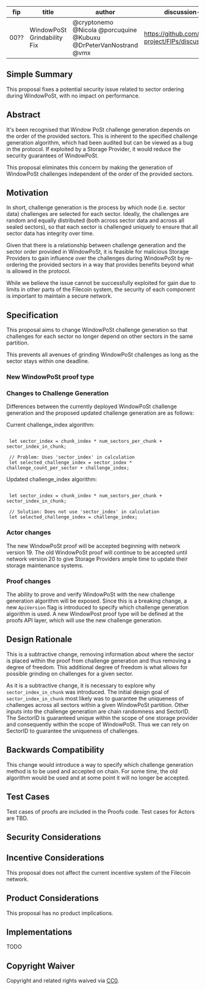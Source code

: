 | fip | title | author | discussion-to | status | type | category | created |
| --- | --- | --- | --- | --- | --- | --- | --- |
| 00?? | WindowPoSt Grindability Fix | @cryptonemo @Nicola @porcuquine @Kubuxu  @DrPeterVanNostrand @vmx   | https://github.com/filecoin-project/FIPs/discussions/??? | draft | technical | core | 09 mar 2023 |

## Simple Summary

This proposal fixes a potential security issue related to sector ordering during WindowPoSt, with no impact on performance.

## Abstract

It's been recognised that Window PoSt challenge generation depends on the order of the provided sectors.  This is inherent to the specified challenge generation algorithm, which had been audited but can be viewed as a bug in the protocol. If exploited by a Storage Provider, it would reduce the security guarantees of WindowPoSt.

This proposal eliminates this concern by making the generation of WindowPoSt challenges independent of the order of the provided sectors.

## Motivation

In short, challenge generation is the process by which node (i.e. sector data) challenges are selected for each sector.  Ideally, the challenges are random and equally distributed (both across sector data and across all sealed sectors), so that each sector is challenged uniquely to ensure that all sector data has integrity over time.

Given that there is a relationship between challenge generation and the sector order provided in WindowPoSt, it is feasible for malicious Storage Providers to gain influence over the challenges during WindowPoSt by re-ordering the provided sectors in a way that provides benefits beyond what is allowed in the protocol.

While we believe the issue cannot be successfully exploited for gain due to limits in other parts of the Filecoin system, the security of each component is important to maintain a secure network.

## Specification

This proposal aims to change WindowPoSt challenge generation so that challenges for each sector no longer depend on other sectors in the same partition.

This prevents all avenues of grinding WindowPoSt challenges as long as the sector stays within one deadline.

### New WindowPoSt proof type

### Changes to Challenge Generation

Differences between the currently deployed WindowPoSt challenge generation and the proposed updated challenge generation are as follows:

Current challenge_index algorithm:

```

 let sector_index = chunk_index * num_sectors_per_chunk + sector_index_in_chunk;

 // Problem: Uses 'sector_index' in calculation
 let selected_challenge_index = sector_index * challenge_count_per_sector + challenge_index;

```

Updated challenge_index algorithm:

```

 let sector_index = chunk_index * num_sectors_per_chunk + sector_index_in_chunk;

 // Solution: Does not use 'sector_index' in calculation
 let selected_challenge_index = challenge_index;

```

### Actor changes

The new WindowPoSt proof will be accepted beginning with network version 19.
The old WindowPoSt proof will continue to be accepted until network version 20 to give Storage Providers ample time to update their storage maintenance systems.

### Proof changes

The ability to prove and verify WindowPoSt with the new challenge generation algorithm will be exposed. Since this is a breaking change, a new `ApiVersion` flag is introduced to specify which challenge generation algorithm is used. A new WindowPost proof type will be defined at the proofs API layer, which will use the new challenge generation.

## Design Rationale

This is a subtractive change, removing information about where the sector is placed within the proof from challenge generation and thus removing a degree of freedom. This additional degree of freedom is what allows for possible grinding on challenges for a given sector.

As it is a subtractive change, it is necessary to explore why `sector_index_in_chunk` was introduced. The initial design goal of `sector_index_in_chunk` most likely was to guarantee the uniqueness of challenges across all sectors within a given WindowPoSt partition. Other inputs into the challenge generation are chain randomness and SectorID. The SectorID is guaranteed unique within the scope of one storage provider and consequently within the scope of WindowPoSt. Thus we can rely on SectorID to guarantee the uniqueness of challenges.

## Backwards Compatibility

This change would introduce a way to specify which challenge generation method is to be used and accepted on chain.  For some time, the old algorithm would be used and at some point it will no longer be accepted.

## Test Cases

Test cases of proofs are included in the Proofs code.
Test cases for Actors are TBD.

## Security Considerations

## Incentive Considerations

This proposal does not affect the current incentive system of the Filecoin network.

## Product Considerations

This proposal has no product implications.

## Implementations

TODO

## Copyright Waiver

Copyright and related rights waived via [CC0](https://creativecommons.org/publicdomain/zero/1.0/).
